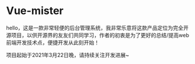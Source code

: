 # Vue-mister
hello，这是一款非常轻便的后台管理系统，我非常乐意将这款产品定位为完全开源项目，以供开源界的友友们共同学习，作者的初衷是为了更好的总结/提高web前端开发技术点，便捷开发从此刻开始！

项目起始于2021年3月22日晚，请持续关注开发进展~
